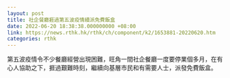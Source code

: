 ```yaml
---
layout: post
title: 社企餐廳捱過第五波疫情續派免費飯盒
date: 2022-06-20 18:38:38.000000000 +08:00
link: https://news.rthk.hk/rthk/ch/component/k2/1653881-20220620.htm
categories: rthk
---
```


第五波疫情令不少餐廳經營出現困難，旺角一間社企餐廳一度要停業個多月，在有心人協助之下，捱過艱難時刻，繼續向基層市民和有需要人士，派發免費飯盒。
